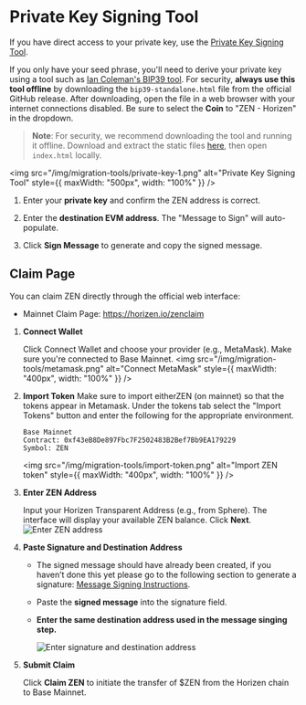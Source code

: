 # Private Key Signing Tool

If you have direct access to your private key, use the [Private Key Signing Tool](https://github.com/HorizenOfficial/horizen-migration-signing-tool-private-key/releases/latest).

If you only have your seed phrase, you'll need to derive your private key using a tool such as [Ian Coleman's BIP39 tool](https://github.com/iancoleman/bip39/releases/tag/0.5.6). For security, **always use this tool offline** by downloading the `bip39-standalone.html` file from the official GitHub release. After downloading, open the file in a web browser with your internet connections disabled. Be sure to select the **Coin** to "ZEN - Horizen" in the dropdown.

> **Note**: For security, we recommend downloading the tool and running it offline. Download and extract the static files [here](https://github.com/HorizenOfficial/horizen-migration-signing-tool-private-key/releases/latest), then open `index.html` locally.

<img src="/img/migration-tools/private-key-1.png" alt="Private Key Signing Tool" style={{ maxWidth: "500px", width: "100%" }} />

1. Enter your **private key** and confirm the ZEN address is correct.

2. Enter the **destination EVM address**. The "Message to Sign" will auto-populate.

3. Click **Sign Message** to generate and copy the signed message.

## Claim Page

You can claim ZEN directly through the official web interface:

- Mainnet Claim Page: https://horizen.io/zenclaim

1. **Connect Wallet**

   Click Connect Wallet and choose your provider (e.g., MetaMask). Make sure you're connected to Base Mainnet.
   <img src="/img/migration-tools/metamask.png" alt="Connect MetaMask" style={{ maxWidth: "400px", width: "100%" }} />

2. **Import Token**
  Make sure to import eitherZEN (on mainnet) so that the tokens appear in Metamask. Under the tokens tab select the "Import Tokens" button and enter the following for the appropriate environment.

   ```
   Base Mainnet
   Contract: 0xf43eB8De897Fbc7F2502483B2Bef7Bb9EA179229
   Symbol: ZEN
   ```

   <img src="/img/migration-tools/import-token.png" alt="Import ZEN token" style={{ maxWidth: "400px", width: "100%" }} />

3. **Enter ZEN Address**

   Input your Horizen Transparent Address (e.g., from Sphere).
   The interface will display your available ZEN balance.
   Click **Next**.
   ![Enter ZEN address](/img/migration-tools/claim-1.png)

4. **Paste Signature and Destination Address**

   - The signed message should have already been created, if you haven’t done this yet please go to the following section to generate a signature: [Message Signing Instructions](#message-signing-instructions).
   - Paste the **signed message** into the signature field. 
   - **Enter the same destination address used in the message singing step.**

     ![Enter signature and destination address](/img/migration-tools/claim-2.png)

5. **Submit Claim**

   Click **Claim ZEN** to initiate the transfer of $ZEN from the Horizen chain to Base Mainnet.
